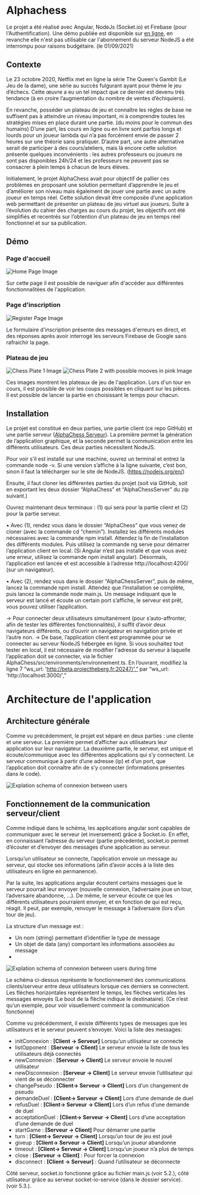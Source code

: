 # Alphachess

Le projet a été réalisé avec Angular, NodeJs (Socket.io) et Firebase (pour l'Authentification). Une démo publiée est disponible sur [en ligne](http://alphachesson.000webhostapp.com/), en revanche elle n'est pas utilisable car l'abonnement du serveur NodeJS a été interrompu pour raisons budgétaire. (le 01/09/2021) 

## Contexte

Le 23 octobre 2020, Netflix met en ligne la série The Queen's Gambit (Le Jeu de la dame), une série au succès fulgurant ayant pour thème le jeu d’échecs. Cette œuvre a eu un tel impact que ce dernier est devenu très tendance (à en croire l’augmentation du nombre de ventes d’échiquiers). 

En revanche, posséder un plateau de jeu et connaître les règles de base ne suffisent pas à atteindre un niveau important, ni à comprendre toutes les stratégies mises en place durant une partie. (du moins pour le commun des humains) D’une part, les cours en ligne ou en livre sont parfois longs et lourds pour un joueur lambda qui n’a pas forcément envie de passer 2 heures sur une théorie sans pratiquer. D’autre part, une autre alternative serait de participer à des cours/ateliers, mais là encore cette solution présente quelques inconvénients : les autres professeurs ou joueurs ne sont pas disponibles 24h/24 et les professeurs ne peuvent pas se consacrer à plein temps à chacun de leurs élèves.

Initialement, le projet AlphaChess avait pour objectif de pallier ces problèmes en proposant une solution permettant d’apprendre le jeu et d’améliorer son niveau mais également de jouer une partie avec un autre joueur en temps réel. Cette solution devait être composée d’une application web permettant de présenter un plateau de jeu virtuel aux joueurs.
Suite à l’évolution du cahier des charges au cours du projet, les objectifs ont été simplifiés et recentrés sur l’obtention d’un plateau de jeu en temps réel fonctionnel et sur sa publication.

## Démo
### Page d'accueil
![Home Page Image](https://github.com/RomainBnfn/AlphaChess/blob/main/images/Homepage.PNG?raw=true&=100x20)

Sur cette page il est possible de naviguer afin d'accéder aux différentes fonctionnalitées de l'application. 
### Page d'inscription
![Register Page Image](https://github.com/RomainBnfn/AlphaChess/blob/main/images/Register.PNG?raw=true)

Le formulaire d'inscription présente des messages d'erreurs en direct, et des réponses après avoir interrogé les serveurs Firebase de Google sans rafraichir la page.
### Plateau de jeu
![Chess Plate 1 Image](https://github.com/RomainBnfn/AlphaChess/blob/main/images/Plate1.PNG?raw=true) ![Chess Plate 2 with possible mooves in pink Image](https://github.com/RomainBnfn/AlphaChess/blob/main/images/Plate2.PNG?raw=true)

Ces images montrent les plateaux de jeu de l'application. Lors d'un tour en cours, il est possible de voir les coups possibles en cliquant sur les pièces. Il est possible de lancer la partie en choisissant le temps pour chacun.

## Installation
Le projet est constitué en deux parties, une partie client (ce repo GitHub) et une partie serveur ([AlphaChess Serveur](https://github.com/RomainBnfn/AlphaChessServer)). La première permet la génération de l’application graphique, et la seconde permet la communication entre les différents utilisateurs. Ces deux parties nécessitent NodeJS. 
  
Pour voir s’il est installé sur une machine, ouvrez un terminal et entrez la commande node -v. Si une version s’affiche à la ligne suivante, c’est bon, sinon il faut la télécharger sur le site de NodeJS. (https://nodejs.org/en/) 

Ensuite, il faut cloner les différentes parties du projet (soit via GitHub, soit en exportant les deux dossier “AlphaChess” et “AlphaChessServer” du zip suivant.)

Ouvrez maintenant deux terminaux : (1) qui sera pour la partie client et (2) pour la partie serveur.

• Avec (1), rendez vous dans le dossier “AlphaChess” que vous venez de cloner (avec la commande cd “chemin”). Installez les différents modules nécessaires avec la commande npm install. Attendez la fin de l’installation des différents modules. Puis utilisez la commande ng serve pour démarrer l’application client en local. (Si Angular n’est pas installé et que vous avez une erreur, utilisez la commande npm install angular). Désormais, l’application est lancée et est accessible à l’adresse http://localhost:4200/ (sur un navigateur).

• Avec (2), rendez vous dans le dossier “AlphaChessServer”, puis de même, lancez la commande npm install. Attendez que l’installation se complète, puis lancez la commande node main.js. Un message indiquant que le serveur est lancé et écoute un certain port s’affiche, le serveur est prêt, vous pouvez utiliser l’application.

→ Pour connecter deux utilisateurs simultanément (pour s’auto-affronter, afin de tester les différentes fonctionnalités), il suffit d’avoir deux navigateurs différents, ou d’ouvrir un navigateur en navigation privée et l’autre non. 
→ De base, l’application client est programmée pour se connecter au serveur NodeJS hébergée en ligne. Si vous souhaitez tout tester en local, il est nécessaire de modifier l'adresse du serveur à laquelle l’application doit se connecter, via le fichier AlphaChess/src/environments/environnement.ts. En l’ouvrant, modifiez la ligne 7 “ws_url: 'http://beta.projectheberg.fr:20247/',” par “ws_url: 'http://localhost:3000/',”

# Architecture de l'application 
## Architecture générale
Comme vu précédemment, le projet est séparé en deux parties : une cliente et une serveur. La première permet d’afficher aux utilisateurs leur application sur leur navigateur. La deuxième partie, le serveur, est unique et écoute/communique avec les différentes applications qui s’y connectent. Le serveur communique à partir d’une adresse (ip) et d’un port, que l’application doit connaître afin de s’y connecter (informations présentes dans le code). 

![Explation schema of connexion between users](https://github.com/RomainBnfn/AlphaChess/blob/main/images/SocketIo1.PNG?raw=true)

## Fonctionnement de la communication serveur/client
Comme indiqué dans le schéma, les applications angular sont capables de communiquer avec le serveur (et inversement) grâce à Socket.io. En effet, en connaissant l’adresse du serveur (partie précedente), socket.io permet d’écouter et d’envoyer des messages d’une application au serveur. 

Lorsqu’un utilisateur se connecte, l’application envoie un message au serveur, qui stocke ses informations (afin d’avoir accès à la liste des utilisateurs en ligne en permanence).
  
Par la suite, les applications angular écoutent certains messages que le serveur pourrait leur envoyer (nouvelle connexion, l’adversaire joue un tour, l’adversaire abandonne, …). De même, le serveur écoute ce que les différents utilisateurs pourraient envoyer, et en fonction de qui est reçu, réagit. Il peut, par exemple, renvoyer le message à l’adversaire (lors d’un tour de jeu).
 
La structure d’un message est : 
- Un nom (string) permettant d’identifier le type de message
- Un objet de data (any) comportant les informations associées au message
- 
![Explation schema of connexion between users during time](https://github.com/RomainBnfn/AlphaChess/blob/main/images/SocketIo2.PNG?raw=true)

Le schéma ci-dessus représente le fonctionnement des communications clients/serveur entre deux utilisateurs lorsque ces derniers se connectent. Les flèches horizontales représentent le temps, les flèches verticales les messages envoyés (Le bout de la flèche indique le destinataire). (Ce n’est qu’un exemple, pour voir visuellement comment la communication fonctionne)

Comme vu précédemment, il existe différents types de messages que les utilisateurs et le serveur peuvent s’envoyer. Voici la liste des messages:
- initConnexion : **\[Client → Serveur]** Lorsqu’un utilisateur se connecte
- listOpponent : **\[Serveur → Client]** Le serveur envoie la liste de tous les utilisateurs déjà connectés
- newConnexion : **\[Serveur → Client]** Le serveur envoie le nouvel utilisateur 
- newDisconnexion : **\[Serveur → Client]** Le serveur envoie l’utilisateur qui vient de se déconnecter
- changePseudo : **\[Client→ Serveur → Client]** Lors d’un changement de pseudo
- demandeDuel : **\[Client→ Serveur → Client]** Lors d’une demande de duel
- refusDuel : **\[Client→ Serveur → Client]** Lors d’un refus d’une demande de duel
- acceptationDuel : **\[Client→ Serveur → Client]** Lors d’une acceptation d’une demande de duel
- startGame : **\[Serveur → Client]** Pour démarrer une partie
- turn : **\[Client→ Serveur → Client]** Lorsqu’un tour de jeu est joué
- giveup : **\[Client→ Serveur → Client]** Lorsqu’un joueur abandonne
- timeout : **\[Client→ Serveur → Client]** Lorsqu’un joueur n’a plus de temps
- close : **\[Serveur → Client]** : Pour forcer la connexion 
- disconnect : **\[Client → Serveur]** : Quand l’utilisateur se déconnecte

Côté serveur, socket.io fonctionne grâce au fichier main.js (voir 5.2.), côté utilisateur grâce au serveur socket-io-service (dans le dossier service). (voir 5.3.).

